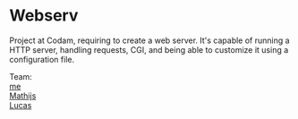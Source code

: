 # Webserv

Project at Codam, requiring to create a web server. It's capable of running a HTTP server, handling requests, CGI, and being able to customize it using a configuration file.

Team:  
[me](https://github.com/ciuckc)  
[Mathijs](https://github.com/mbastra)  
[Lucas](https://github.com/Lucwousin)
